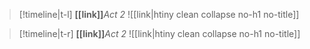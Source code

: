 >[!timeline|t-l] **[[link]]**_Act 2_
> ![[link|htiny clean collapse no-h1 no-title]]

>[!timeline|t-r] **[[link]]**_Act 2_
> ![[link|htiny clean collapse no-h1 no-title]]